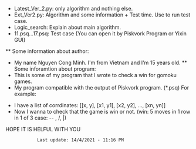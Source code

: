 + Latest_Ver_2.py: only algorithm and nothing else.
+ Ext_Ver2.py: Algorithm and some information + Test time. Use to run test case.
+ Logic_search: Explain about main algorithm.
+ 11.psq...17.psq: Test case            {You can open it by Piskvork Program or Yixin GUI}



** Some information about author:
- My name Nguyen Cong Minh. I'm from Vietnam and I'm 15 years old.
** Some inforamtion about program:
- This is some of my program that I wrote to check a win for gomoku games.
- My program compatible with the output of Piskvork program. (*.psq)
For example: 
+ I have a list of corrdinates: [[x, y], [x1, y1], [x2, y2], ..., [xn, yn]]
+ Now I wanna to check that the game is win or not. (win: 5 moves in 1 row in 1 of 3 case: -- , /, |)

HOPE IT IS HELFUL WITH YOU

				Last update: 14/4/2021 - 11:16 PM
